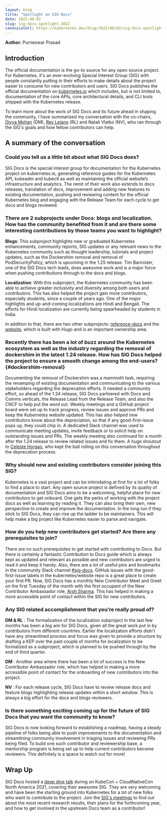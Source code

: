```yaml
---
layout: blog
title: "Spotlight on SIG Docs"
date: 2022-08-02
slug: sig-docs-spotlight-2022
canonicalUrl: https://kubernetes.dev/blog/2022/08/02/sig-docs-spotlight-2022/
---
```


**Author:** Purneswar Prasad

## Introduction

The official documentation is the go-to source for any open source project. For Kubernetes, 
it's an ever-evolving Special Interest Group (SIG) with people constantly putting in their efforts
to make details about the project easier to consume for new contributors and users. SIG Docs publishes 
the official documentation on [kubernetes.io](https://kubernetes.io) which includes, 
but is not limited to, documentation of the core APIs, core architectural details, and CLI tools 
shipped with the Kubernetes release. 

To learn more about the work of SIG Docs and its future ahead in shaping the community, I have summarised 
my conversation with the co-chairs, [Divya Mohan](https://twitter.com/Divya_Mohan02) (DM), 
[Rey Lejano](https://twitter.com/reylejano) (RL) and Natali Vlatko (NV), who ran through the
SIG's goals and how fellow contributors can help.

## A summary of the conversation

### Could you tell us a little bit about what SIG Docs does?

SIG Docs is the special interest group for documentation for the Kubernetes project on kubernetes.io, 
generating reference guides for the Kubernetes API, kubeadm and kubectl as well as maintaining the official 
website’s infrastructure and analytics. The remit of their work also extends to docs releases, translation of docs, 
improvement and adding new features to existing documentation, pushing and reviewing content for the official 
Kubernetes blog and engaging with the Release Team for each cycle to get docs and blogs reviewed.


### There are 2 subprojects under Docs: blogs and localization. How has the community benefited from it and are there some interesting contributions by those teams you want to highlight?

**Blogs**: This subproject highlights new or graduated Kubernetes enhancements, community reports, SIG updates 
or any relevant news to the Kubernetes community such as thought leadership, tutorials and project updates, 
such as the Dockershim removal and removal of PodSecurityPolicy, which is upcoming in the 1.25 release.
Tim Bannister, one of the SIG Docs tech leads, does awesome work and is a major force when pushing contributions 
through to the docs and blogs.

**Localization**: With this subproject, the Kubernetes community has been able to achieve greater inclusivity 
and diversity among both users and contributors. This has also helped the project gain more contributors, 
especially students, since a couple of years ago.
One of the major highlights and up-and-coming localizations are Hindi and Bengali. The efforts for Hindi 
localization are currently being spearheaded by students in India.

In addition to that, there are two other subprojects: [reference-docs](https://github.com/kubernetes-sigs/reference-docs) and the [website](https://github.com/kubernetes/website), which is built with Hugo and is an important ownership area.

### Recently there has been a lot of buzz around the Kubernetes ecosystem as well as the industry regarding the removal of dockershim in the latest 1.24 release. How has SIG Docs helped the project to ensure a smooth change among the end-users? {#dockershim-removal}

Documenting the removal of Dockershim was a mammoth task, requiring the revamping of existing documentation 
and communicating to the various stakeholders regarding the deprecation efforts. It needed a community effort, 
so ahead of the 1.24 release, SIG Docs partnered with Docs and Comms verticals, the Release Lead from the 
Release Team, and also the CNCF to help put the word out. Weekly meetings and a GitHub project board were 
set up to track progress, review issues and approve PRs and keep the Kubernetes website updated. This has 
also helped new contributors know about the depreciation, so that if any good-first-issue pops up, they could chip in. 
A dedicated Slack channel was used to communicate meeting updates, invite feedback or to solicit help on 
outstanding issues and PRs. The weekly meeting also continued for a month after the 1.24 release to review related issues and fix them.
A huge shoutout to [Celeste Horgan](https://twitter.com/celeste_horgan), who kept the ball rolling on this 
conversation throughout the deprecation process.

### Why should new and existing contributors consider joining this SIG?

Kubernetes is a vast project and can be intimidating at first for a lot of folks to find a place to start. 
Any open source project is defined by its quality of documentation and SIG Docs aims to be a welcoming, 
helpful place for new contributors to get onboard. One gets the perks of working with the project docs 
as well as learning by reading it. They can also bring their own, new perspective to create and improve 
the documentation. In the long run if they stick to SIG Docs, they can rise up the ladder to be maintainers. 
This will help make a big project like Kubernetes easier to parse and navigate. 

### How do you help new contributors get started? Are there any prerequisites to join?

There are no such prerequisites to get started with contributing to Docs. But there is certainly a fantastic 
Contribution to Docs guide which is always kept as updated and relevant as possible and new contributors 
are urged to read it and keep it handy. Also, there are a lot of useful pins and bookmarks in the 
community Slack channel [#sig-docs](https://kubernetes.slack.com/archives/C1J0BPD2M). GitHub issues with 
the good-first-issue labels in the kubernetes/website repo is a great place to create your first PR.
Now, SIG Docs has a monthly New Contributor Meet and Greet on the first Tuesday of the month with the 
first occupant of the New Contributor Ambassador role, [Arsh Sharma](https://twitter.com/RinkiyaKeDad). 
This has helped in making a more accessible point of contact within the SIG for new contributors.

### Any SIG related accomplishment that you’re really proud of?

**DM & RL** : The formalization of the localization subproject in the last few months has been a big win 
for SIG Docs, given all the great work put in by contributors from different countries. Earlier the 
localization efforts didn’t have any streamlined process and focus was given to provide a structure by 
drafting a KEP over the past couple of months for localization to be formalized as a subproject, which 
is planned to be pushed through by the end of third quarter.

**DM** : Another area where there has been a lot of success is the New Contributor Ambassador role, 
which has helped in making a more accessible point of contact for the onboarding of new contributors into the project.

**NV** : For each release cycle, SIG Docs have to review release docs and feature blogs highlighting 
release updates within a short window. This is always a big effort for the docs and blogs reviewers. 

### Is there something exciting coming up for the future of SIG Docs that you want the community to know?

SIG Docs is now looking forward to establishing a roadmap, having a steady pipeline of folks being able 
to push improvements to the documentation and streamlining community involvement in triaging issues and 
reviewing PRs being filed. To build one such contributor and reviewership base, a mentorship program is 
being set up to help current contributors become reviewers. This definitely is a space to watch out for more!


## Wrap Up

SIG Docs hosted a [deep dive talk](https://www.youtube.com/watch?v=GDfcBF5et3Q) 
during  on KubeCon + CloudNativeCon North America 2021, covering their awesome SIG. 
They are very welcoming and have been the starting ground into Kubernetes 
for a lot of new folks who want to contribute to the project. 
Join the [SIG's meetings](https://github.com/kubernetes/community/blob/master/sig-docs/README.md) to find out 
about the most recent research results, their plans for the forthcoming year, and how to get involved in the upstream Docs team as a contributor!

